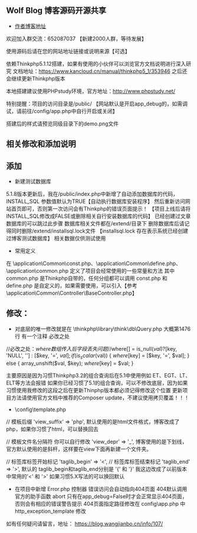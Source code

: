 ## Wolf Blog 博客源码开源共享

+ [作者博客地址](https://blog.wangjianbo.cn) 


欢迎加入群交流：652087037   【新建2000人群，等待发展】

使用源码后请在您的网站地址链接或说明来源【可选】

依赖Thinkphp5.1.12搭建，如果有使用的小伙伴可以浏览官方文档说明进行深入研究
文档地址：https://www.kancloud.cn/manual/thinkphp5_1/353946
之后还会继续更新Thinkphp版本

本地搭建建议使用PHPstudy环境，官方地址：http://www.phpstudy.net/

特别提醒：项目的访问目录是/public/
【网站默认是开启app_debug的，如需调试，请前往/config/app.php中自行开启或关闭】

搭建后的样式请预览同级目录下的demo.png文件

## 相关修改和添加说明

## 添加

 + 新建测试数据库
 
5.1.8版本更新后，我在/public/index.php中新增了自动添加数据库的代码，INSTALL_SQL 参数值默认为TRUE【自动执行数据库安装程序】
然后重新访问网站首页即可，否则第一次访问会有Thinkphp的错误页面提示！
【项目上线后请将INSTALL_SQL修改成FALSE或删除相关自行安装数据库的代码】
已经创建过文章数据库的可以跳过此步骤
数据库相关文件都在/extend/目录下
删除数据库后请记得同时删除/extend/installsql.lock文件 【installsql.lock 存在表示系统已经创建过博客测试数据库】
相关数据仅供测试使用

 + 常用定义
 
在 \application\Common\const.php、\application\Common\define.php、 \application\common.php 定义了项目会经常使用的一些常量和方法
其中 common.php 是Thinkphp自带的，任何分组都可以调用
const.php 和 define.php 是自定义的，如果需要使用，可以引入【参考 \application\Common\Controller\BaseController.php】

## 修改：

 + 对底层的唯一修改就是在 \thinkphp\library\think\db\Query.php 大概第1476行 有一个注释 必改之处

//必改之处：$where数组传入后字段丢失问题
//$where[] = is_null($val) ? [$key, 'NULL', ''] : [$key, '=', $val];
                    if (is_scalar($val)) {
                        $where[$key] = [$key, '=', $val];
                    } else {
                        array_unshift($val, $key);
                        $where[$key] = $val;
                    }

主要原因是因为习惯Thinkphp3.2的组合查询后在5.1中使用例如 ET、EGT、LT、ELT等方法会报错
如果你已经习惯了5.1的组合查询，可以不修改底层，因为如果习惯使用我修改的这段之后在更新Thinphp版本都必须记得修改这个位置
更新项目方法请使用官方文档中推荐的Composer update，不建议使用拷贝覆盖！！！

 + \config\template.php
 
// 模板后缀
    'view_suffix' => 'php',
默认使用的是html文件格式，博客改成了php，如果你习惯了html，可以替换回去

// 模板文件名分隔符 你可以自行修改
    'view_depr' => '_', 
博客使用的是下划线，官方默认使用的是斜杆，这样要在view下面再新建一个文件夹。

// 标签库标签开始标记
    'taglib_begin' => '<',
// 标签库标签结束标记
    'taglib_end' => '>',
默认的 taglib_begin和taglib_end分别是 '{' 和 '}' 
我这边改成了以前版本中常用的'<' 和 '>' 
如果习惯5.X写法的可以换回默认

 + 在项目中新增 Error.php 控制器 错误访问会自动指向404页面
     404默认调用官方的助手函数 abort 只有在app_debug=False时才会正常显示404页面，否则会有相应的错误警告提示
     404页面指定路径修改在 config\app.php 中 http_exception_template 修改

如有任何疑问请留言，地址：  https://blog.wangjianbo.cn/info/107/

